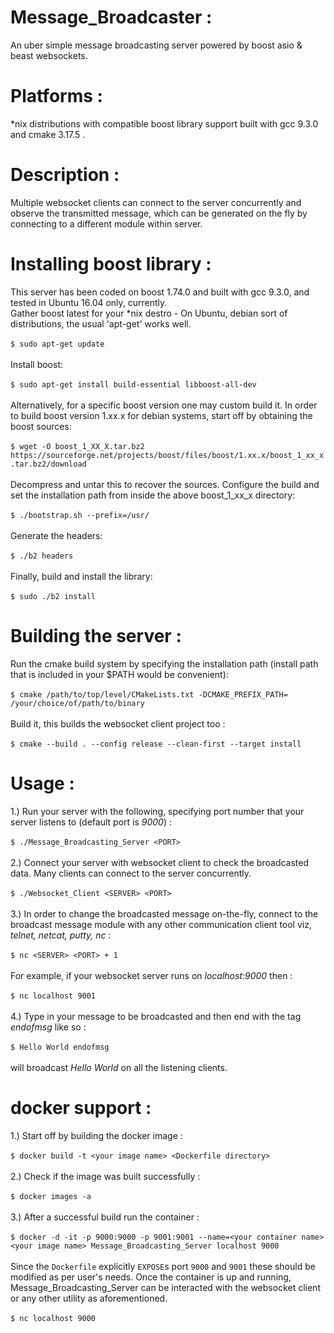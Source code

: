 # Message_Broadcaster :
An uber simple message broadcasting server powered by boost asio & beast websockets.

# Platforms :
*nix distributions with compatible boost library support built with gcc 9.3.0 and cmake 3.17.5 .

# Description :
Multiple websocket clients can connect to the server concurrently and observe the transmitted message, which can be generated on the fly by connecting to a different module within server.

# Installing boost library :
This server has been coded on boost 1.74.0 and built with gcc 9.3.0, and tested in Ubuntu 16.04 only, currently.
<br>Gather boost latest for your *nix destro - On Ubuntu, debian sort of distributions, the usual 'apt-get' works well.<br><br>
    `
    $ sudo apt-get update    
    `
<br><br>Install boost:<br><br>
    `
    $ sudo apt-get install build-essential libboost-all-dev
    `
<br><br>Alternatively, for a specific boost version one may custom build it. In order to build boost version 1.xx.x for debian systems, start off by obtaining the boost sources:<br><br>
    `
    $ wget -O boost_1_XX_X.tar.bz2 https://sourceforge.net/projects/boost/files/boost/1.xx.x/boost_1_xx_x.tar.bz2/download
    `
<br><br>Decompress and untar this to recover the sources. Configure the build and set the installation path from inside the above boost_1_xx_x directory:<br><br>
    `
    $ ./bootstrap.sh --prefix=/usr/
    `
<br><br>Generate the headers:<br><br>
    `
    $ ./b2 headers
    `
<br><br>Finally, build and install the library:<br><br>
    `
    $ sudo ./b2 install
    `
    
# Building the server :
Run the cmake build system by specifying the installation path (install path that is included in your $PATH would be convenient):<br><br>
    `
    $ cmake /path/to/top/level/CMakeLists.txt -DCMAKE_PREFIX_PATH= /your/choice/of/path/to/binary
    `
<br><br>Build it, this builds the websocket client project too :<br><br>
    `
    $ cmake --build . --config release --clean-first --target install
    `
    
# Usage :
1.) Run your server with the following, specifying port number that your server listens to (default port is <i>9000</i>) :<br><br>
`
$ ./Message_Broadcasting_Server <PORT>
`
<br><br> 2.) Connect your server with websocket client to check the broadcasted data. Many clients can connect to the server concurrently.<br><br>
`
$ ./Websocket_Client <SERVER> <PORT>
`
<br><br> 3.) In order to change the broadcasted message on-the-fly, connect to the broadcast message module with any other communication client tool viz, <i>telnet, netcat, putty, nc </i>:<br><br>
`
$ nc <SERVER> <PORT> + 1
`
<br><br>For example, if your websocket server runs on <i>localhost:9000</i> then :<br><br>
`
$ nc localhost 9001
`
<br><br> 4.) Type in your message to be broadcasted and then end with the tag <i>endofmsg</i> like so :<br><br>
`
$ Hello World endofmsg
`
<br><br>will broadcast <i>Hello World</i> on all the listening clients. 

# docker support :
1.) Start off by building the docker image :<br><br>
`
$ docker build -t <your image name> <Dockerfile directory>
`
<br><br> 2.) Check if the image was built successfully :<br><br>
`
$ docker images -a
`
<br><br> 3.) After a successful build run the container  :<br><br>
`
$ docker -d -it -p 9000:9000 -p 9001:9001 --name=<your container name> <your image name> Message_Broadcasting_Server localhost 9000
`
<br><br> Since the `Dockerfile` explicitly `EXPOSE`s port `9000` and `9001` these should be modified as per user's needs. Once the container is up and running, Message_Broadcasting_Server can be interacted with the websocket client or any other utility as aforementioned.<br><br>
`
$ nc localhost 9000
`
